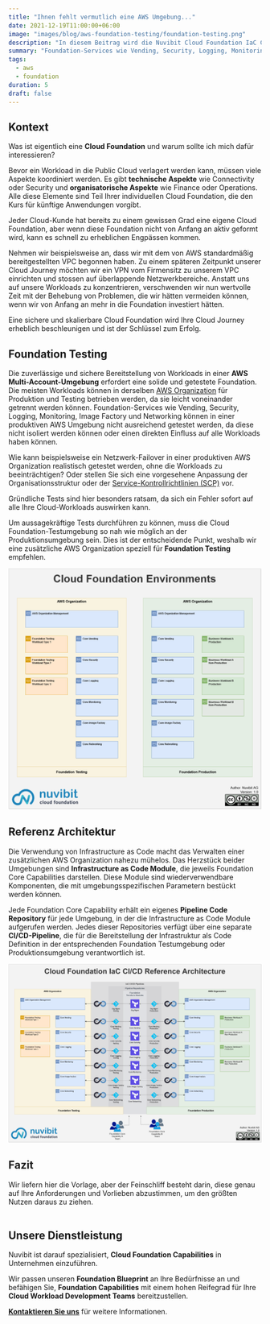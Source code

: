```yaml
---
title: "Ihnen fehlt vermutlich eine AWS Umgebung..."
date: 2021-12-19T11:00:00+06:00
image: "images/blog/aws-foundation-testing/foundation-testing.png"
description: "In diesem Beitrag wird die Nuvibit Cloud Foundation IaC CI/CD Referenz Architektur vorgestellt."
summary: "Foundation-Services wie Vending, Security, Logging, Monitoring, Image Factory und Networking können in einer produktiven AWS Umgebung nicht ausreichend getestet werden, da diese nicht isoliert werden können oder einen direkten Einfluss auf alle Workloads haben können."
tags:
  - aws
  - foundation
duration: 5
draft: false
---
```

## Kontext

Was ist eigentlich eine **Cloud Foundation** und warum sollte ich mich dafür interessieren?

Bevor ein Workload in die Public Cloud verlagert werden kann, müssen viele Aspekte koordiniert werden.
Es gibt **technische Aspekte** wie Connectivity oder Security und **organisatorische Aspekte** wie Finance oder Operations.
Alle diese Elemente sind Teil Ihrer individuellen Cloud Foundation, die den Kurs für künftige Anwendungen vorgibt.

Jeder Cloud-Kunde hat bereits zu einem gewissen Grad eine eigene Cloud Foundation, aber wenn diese Foundation nicht von Anfang an aktiv geformt wird, kann es schnell zu erheblichen Engpässen kommen.

Nehmen wir beispielsweise an, dass wir mit dem von AWS standardmäßig bereitgestellten VPC begonnen haben.
Zu einem späteren Zeitpunkt unserer Cloud Journey möchten wir ein VPN vom Firmensitz zu unserem VPC einrichten und stossen auf überlappende Netzwerkbereiche.
Anstatt uns auf unsere Workloads zu konzentrieren, verschwenden wir nun wertvolle Zeit mit der Behebung von Problemen, die wir hätten vermeiden können, wenn wir von Anfang an mehr in die Foundation investiert hätten.

Eine sichere und skalierbare Cloud Foundation wird Ihre Cloud Journey erheblich beschleunigen und ist der Schlüssel zum Erfolg.
## Foundation Testing

Die zuverlässige und sichere Bereitstellung von Workloads in einer **AWS Multi-Account-Umgebung** erfordert eine solide und getestete Foundation.
Die meisten Workloads können in derselben [AWS Organization](https://aws.amazon.com/de/organizations/) für Produktion und Testing betrieben werden, da sie leicht voneinander getrennt werden können.
Foundation-Services wie Vending, Security, Logging, Monitoring, Image Factory und Networking können in einer produktiven AWS Umgebung nicht ausreichend getestet werden, da diese nicht isoliert werden können oder einen direkten Einfluss auf alle Workloads haben können.

Wie kann beispielsweise ein Netzwerk-Failover in einer produktiven AWS Organization realistisch getestet werden, ohne die Workloads zu beeinträchtigen?
Oder stellen Sie sich eine vorgesehene Anpassung der Organisationsstruktur oder der [Service-Kontrollrichtlinien (SCP)](https://docs.aws.amazon.com/organizations/latest/userguide/orgs_manage_policies_scps.html) vor.

Gründliche Tests sind hier besonders ratsam, da sich ein Fehler sofort auf alle Ihre Cloud-Workloads auswirken kann.

Um aussagekräftige Tests durchführen zu können, muss die Cloud Foundation-Testumgebung so nah wie möglich an der Produktionsumgebung sein.
Dies ist der entscheidende Punkt, weshalb wir eine zusätzliche AWS Organization speziell für **Foundation Testing** empfehlen.

![img](images/blog/aws-foundation-testing/foundation-environments.png)

## Referenz Architektur

Die Verwendung von Infrastructure as Code macht das Verwalten einer zusätzlichen AWS Organization nahezu mühelos.
Das Herzstück beider Umgebungen sind **Infrastructure as Code Module**, die jeweils Foundation Core Capabilities darstellen. 
Diese Module sind wiederverwendbare Komponenten, die mit umgebungsspezifischen Parametern bestückt werden können.

Jede Foundation Core Capability erhält ein eigenes **Pipeline Code Repository** für jede Umgebung, in der die Infrastructure as Code Module aufgerufen werden.
Jedes dieser Repositories verfügt über eine separate **CI/CD-Pipeline**, die für die Bereitstellung der Infrastruktur als Code Definition in der entsprechenden Foundation Testumgebung oder Produktionsumgebung verantwortlich ist.

![img](images/blog/aws-foundation-testing/aws-foundation-cicd-reference-architecture-highres.png)

## Fazit

Wir liefern hier die Vorlage, aber der Feinschliff besteht darin, diese genau auf Ihre Anforderungen und Vorlieben abzustimmen, um den größten Nutzen daraus zu ziehen.
<br/><br/>

## Unsere Dienstleistung

Nuvibit ist darauf spezialisiert, **Cloud Foundation Capabilities** in Unternehmen einzuführen.

Wir passen unseren **Foundation Blueprint** an Ihre Bedürfnisse an und befähigen Sie, **Foundation Capabilities** mit einem hohen Reifegrad für Ihre **Cloud Workload Development Teams** bereitzustellen.

**[Kontaktieren Sie uns](/contact/ 'Kontaktieren Sie uns für weitere Informationen.')** für weitere Informationen.